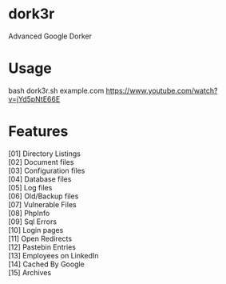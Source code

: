 # dork3r
Advanced Google Dorker

# Usage
bash dork3r.sh example.com
https://www.youtube.com/watch?v=jYd5pNtE66E

# Features 
[01] Directory Listings  
[02] Document files  
[03] Configuration files  
[04] Database files  
[05] Log files  
[06] Old/Backup files  
[07] Vulnerable Files  
[08] PhpInfo  
[09] Sql Errors  
[10] Login pages  
[11] Open Redirects  
[12] Pastebin Entries  
[13] Employees on LinkedIn  
[14] Cached By Google  
[15] Archives  

